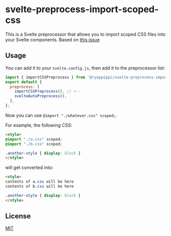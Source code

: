 # svelte-preprocess-import-scoped-css

This is a Svelte preprocessor that allows you to import scoped CSS files into your Svelte components.
Based on [this issue](https://github.com/sveltejs/svelte/issues/7125#issuecomment-1528965643)

## Usage

You can add it to your `svelte.config.js`, then add it to the preprocessor list:

```js
import { importCSSPreprocess } from '@ryoppippi/svelte-preprocess-import-scoped-css';
export default {
  preprocess: [
    importCSSPreprocess(), // <--
    svelteAutoPreprocess(),
  ],
};
```

Now you can use `@import "./whatever.css" scoped;`.

For example, the following CSS:

```html
<style>
@import "./a.css" scoped;
@import "./b.css" scoped;

.another-style { display: block }
</style>
```

will get converted into:

```html
<style>
contents of a.css will be here
contents of b.css will be here

.another-style { display: block }
</style>
```

## License
[MIT](./LICENSE)
